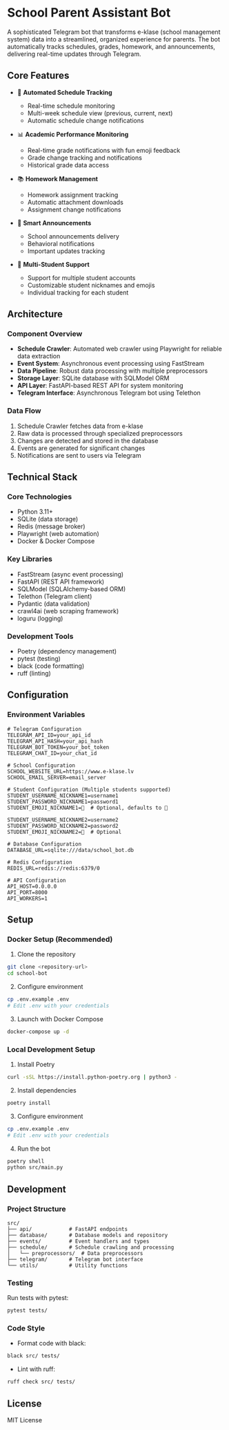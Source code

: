 # School Parent Assistant Bot

A sophisticated Telegram bot that transforms e-klase (school management system) data into a streamlined, organized experience for parents. The bot automatically tracks schedules, grades, homework, and announcements, delivering real-time updates through Telegram.

## Core Features

- 📅 **Automated Schedule Tracking**
  - Real-time schedule monitoring
  - Multi-week schedule view (previous, current, next)
  - Automatic schedule change notifications

- 📊 **Academic Performance Monitoring**
  - Real-time grade notifications with fun emoji feedback
  - Grade change tracking and notifications
  - Historical grade data access

- 📚 **Homework Management**
  - Homework assignment tracking
  - Automatic attachment downloads
  - Assignment change notifications

- 📢 **Smart Announcements**
  - School announcements delivery
  - Behavioral notifications
  - Important updates tracking

- 👥 **Multi-Student Support**
  - Support for multiple student accounts
  - Customizable student nicknames and emojis
  - Individual tracking for each student

## Architecture

### Component Overview

- **Schedule Crawler**: Automated web crawler using Playwright for reliable data extraction
- **Event System**: Asynchronous event processing using FastStream
- **Data Pipeline**: Robust data processing with multiple preprocessors
- **Storage Layer**: SQLite database with SQLModel ORM
- **API Layer**: FastAPI-based REST API for system monitoring
- **Telegram Interface**: Asynchronous Telegram bot using Telethon

### Data Flow

1. Schedule Crawler fetches data from e-klase
2. Raw data is processed through specialized preprocessors
3. Changes are detected and stored in the database
4. Events are generated for significant changes
5. Notifications are sent to users via Telegram

## Technical Stack

### Core Technologies
- Python 3.11+
- SQLite (data storage)
- Redis (message broker)
- Playwright (web automation)
- Docker & Docker Compose

### Key Libraries
- FastStream (async event processing)
- FastAPI (REST API framework)
- SQLModel (SQLAlchemy-based ORM)
- Telethon (Telegram client)
- Pydantic (data validation)
- crawl4ai (web scraping framework)
- loguru (logging)

### Development Tools
- Poetry (dependency management)
- pytest (testing)
- black (code formatting)
- ruff (linting)

## Configuration

### Environment Variables

```env
# Telegram Configuration
TELEGRAM_API_ID=your_api_id
TELEGRAM_API_HASH=your_api_hash
TELEGRAM_BOT_TOKEN=your_bot_token
TELEGRAM_CHAT_ID=your_chat_id

# School Configuration
SCHOOL_WEBSITE_URL=https://www.e-klase.lv
SCHOOL_EMAIL_SERVER=email_server

# Student Configuration (Multiple students supported)
STUDENT_USERNAME_NICKNAME1=username1
STUDENT_PASSWORD_NICKNAME1=password1
STUDENT_EMOJI_NICKNAME1=👦  # Optional, defaults to 👤

STUDENT_USERNAME_NICKNAME2=username2
STUDENT_PASSWORD_NICKNAME2=password2
STUDENT_EMOJI_NICKNAME2=👧  # Optional

# Database Configuration
DATABASE_URL=sqlite:///data/school_bot.db

# Redis Configuration
REDIS_URL=redis://redis:6379/0

# API Configuration
API_HOST=0.0.0.0
API_PORT=8000
API_WORKERS=1
```

## Setup

### Docker Setup (Recommended)

1. Clone the repository
```bash
git clone <repository-url>
cd school-bot
```

2. Configure environment
```bash
cp .env.example .env
# Edit .env with your credentials
```

3. Launch with Docker Compose
```bash
docker-compose up -d
```

### Local Development Setup

1. Install Poetry
```bash
curl -sSL https://install.python-poetry.org | python3 -
```

2. Install dependencies
```bash
poetry install
```

3. Configure environment
```bash
cp .env.example .env
# Edit .env with your credentials
```

4. Run the bot
```bash
poetry shell
python src/main.py
```

## Development

### Project Structure
```
src/
├── api/            # FastAPI endpoints
├── database/       # Database models and repository
├── events/         # Event handlers and types
├── schedule/       # Schedule crawling and processing
│   └── preprocessors/  # Data preprocessors
├── telegram/       # Telegram bot interface
└── utils/          # Utility functions
```

### Testing

Run tests with pytest:
```bash
pytest tests/
```

### Code Style

- Format code with black:
```bash
black src/ tests/
```

- Lint with ruff:
```bash
ruff check src/ tests/
```

## License

MIT License
